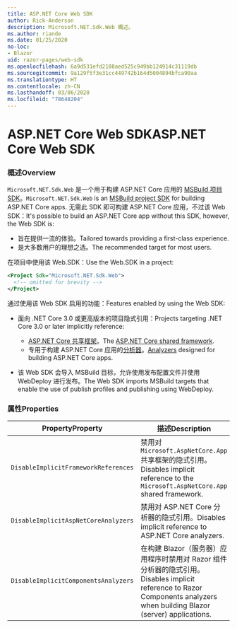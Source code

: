 ```yaml
---
title: ASP.NET Core Web SDK
author: Rick-Anderson
description: Microsoft.NET.Sdk.Web 概述。
ms.author: riande
ms.date: 01/25/2020
no-loc:
- Blazor
uid: razor-pages/web-sdk
ms.openlocfilehash: 6a9d531efd2188aed525c949bb124914c31119db
ms.sourcegitcommit: 9a129f5f3e31cc449742b164d5004894bfca90aa
ms.translationtype: HT
ms.contentlocale: zh-CN
ms.lasthandoff: 03/06/2020
ms.locfileid: "78648204"
---
```

# <a name="aspnet-core-web-sdk"></a><span data-ttu-id="779cf-103">ASP.NET Core Web SDK</span><span class="sxs-lookup"><span data-stu-id="779cf-103">ASP.NET Core Web SDK</span></span>

### <a name="overview"></a><span data-ttu-id="779cf-104">概述</span><span class="sxs-lookup"><span data-stu-id="779cf-104">Overview</span></span>

<span data-ttu-id="779cf-105">`Microsoft.NET.Sdk.Web` 是一个用于构建 ASP.NET Core 应用的 [MSBuild 项目 SDK](https://docs.microsoft.com/visualstudio/msbuild/how-to-use-project-sdk)。</span><span class="sxs-lookup"><span data-stu-id="779cf-105">`Microsoft.NET.Sdk.Web` is an [MSBuild project SDK](https://docs.microsoft.com/visualstudio/msbuild/how-to-use-project-sdk) for building ASP.NET Core apps.</span></span> <span data-ttu-id="779cf-106">无需此 SDK 即可构建 ASP.NET Core 应用，不过该 Web SDK：</span><span class="sxs-lookup"><span data-stu-id="779cf-106">It's possible to build an ASP.NET Core app without this SDK, however, the Web SDK is:</span></span>

* <span data-ttu-id="779cf-107">旨在提供一流的体验。</span><span class="sxs-lookup"><span data-stu-id="779cf-107">Tailored towards providing a first-class experience.</span></span>
* <span data-ttu-id="779cf-108">是大多数用户的理想之选。</span><span class="sxs-lookup"><span data-stu-id="779cf-108">The recommended target for most users.</span></span>

<span data-ttu-id="779cf-109">在项目中使用该 Web.SDK：</span><span class="sxs-lookup"><span data-stu-id="779cf-109">Use the Web.SDK in a project:</span></span>

  ```xml
  <Project Sdk="Microsoft.NET.Sdk.Web">
    <!-- omitted for brevity -->
  </Project>
  ```

<span data-ttu-id="779cf-110">通过使用该 Web SDK 启用的功能：</span><span class="sxs-lookup"><span data-stu-id="779cf-110">Features enabled by using the Web SDK:</span></span>

* <span data-ttu-id="779cf-111">面向 .NET Core 3.0 或更高版本的项目隐式引用：</span><span class="sxs-lookup"><span data-stu-id="779cf-111">Projects targeting .NET Core 3.0 or later implicitly reference:</span></span>

  * <span data-ttu-id="779cf-112">[ASP.NET Core 共享框架](xref:fundamentals/metapackage-app)。</span><span class="sxs-lookup"><span data-stu-id="779cf-112">The [ASP.NET Core shared framework](xref:fundamentals/metapackage-app).</span></span>
  * <span data-ttu-id="779cf-113">专用于构建 ASP.NET Core 应用的[分析器](/visualstudio/extensibility/getting-started-with-roslyn-analyzers)。</span><span class="sxs-lookup"><span data-stu-id="779cf-113">[Analyzers](/visualstudio/extensibility/getting-started-with-roslyn-analyzers) designed for building ASP.NET Core apps.</span></span>
* <span data-ttu-id="779cf-114">该 Web SDK 会导入 MSBuild 目标，允许使用发布配置文件并使用 WebDeploy 进行发布。</span><span class="sxs-lookup"><span data-stu-id="779cf-114">The Web SDK imports MSBuild targets that enable the use of publish profiles and publishing using WebDeploy.</span></span>

### <a name="properties"></a><span data-ttu-id="779cf-115">属性</span><span class="sxs-lookup"><span data-stu-id="779cf-115">Properties</span></span>

| <span data-ttu-id="779cf-116">Property</span><span class="sxs-lookup"><span data-stu-id="779cf-116">Property</span></span> | <span data-ttu-id="779cf-117">描述</span><span class="sxs-lookup"><span data-stu-id="779cf-117">Description</span></span> |
| -------- | ----------- |
| `DisableImplicitFrameworkReferences` | <span data-ttu-id="779cf-118">禁用对 `Microsoft.AspNetCore.App` 共享框架的隐式引用。</span><span class="sxs-lookup"><span data-stu-id="779cf-118">Disables implicit reference to the `Microsoft.AspNetCore.App` shared framework.</span></span> |
| `DisableImplicitAspNetCoreAnalyzers` | <span data-ttu-id="779cf-119">禁用对 ASP.NET Core 分析器的隐式引用。</span><span class="sxs-lookup"><span data-stu-id="779cf-119">Disables implicit reference to ASP.NET Core analyzers.</span></span> |
| `DisableImplicitComponentsAnalyzers` | <span data-ttu-id="779cf-120">在构建 Blazor（服务器）应用程序时禁用对 Razor 组件分析器的隐式引用。</span><span class="sxs-lookup"><span data-stu-id="779cf-120">Disables implicit reference to Razor Components analyzers when building Blazor (server) applications.</span></span> |
